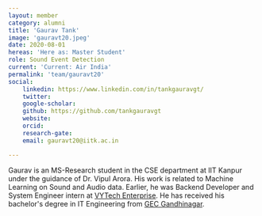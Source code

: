```yaml
---
layout: member
category: alumni
title: 'Gaurav Tank'
image: 'gauravt20.jpeg'
date: 2020-08-01
hereas: 'Here as: Master Student'
role: Sound Event Detection
current: 'Current: Air India'
permalink: 'team/gauravt20'
social:
    linkedin: https://www.linkedin.com/in/tankgauravgt/
    twitter: 
    google-scholar: 
    github: https://github.com/tankgauravgt
    website: 
    orcid: 
    research-gate:
    email: gauravt20@iitk.ac.in

---
```


Gaurav is an MS-Research student in the CSE department at IIT Kanpur under the guidance of Dr. Vipul Arora. His work is related to Machine Learning on Sound and Audio data. Earlier, he was Backend Developer and System Engineer intern at [VYTech Enterprise](https://vytechenterprise.com/). He has received his bachelor's degree in IT Engineering from [GEC Gandhinagar](https://www.gecg28.ac.in/).

